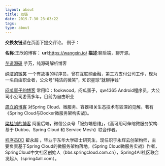 ```yaml
---
layout: about
title: 友链
date: 2019-7-30 23:03:22
tags:
type: about
---
```

**交换友链**请在页面下提交评论。
例子：

**名称**:王欣的博客：
**url**:https://wangxin.io/
**描述**:聊后端，聊开源。

[芋道源码](http://www.iocoder.cn/) 芋艿，纯源码解析博客

[纯洁的微笑](http://www.ityouknow.com/) 一个有故事的程序员，曾在互联网金融，第三方支付公司工作，现为一名自由职业者，公众号“纯洁的微笑”，知识星球“就聊挣钱”

[闷瓜蛋子的博客](https://fookwood.com/) 常用ID：fookwood，闷瓜蛋子，qw4365 Android程序员，大公司小公司游荡多年，目前为自由职业

[周立的博客](http://itmuch.com/) 对Spring Cloud、微服务、容器相关生态技术有较深的见解。著有《Spring Cloud与Docker微服务架构实战》。

[梁桂钊的博客](http://blog.720ui.com/) 阿里后端，微信公众号「服务端思维」，《高可用可伸缩微服务架构:基于 Dubbo、Spring Cloud 和 Service Mesh》联合作者。

[程序员DD](http://didispace.com)   翟永超 ，毕业于东华大学硕士研究生，现任职于永辉云创架构师，主要负责基于Spring Cloud的微服务架构落地。《Spring Cloud微服务实战》作者，SpringCloud中文社区创始人（bbs.springcloud.com.cn），Spring4All社区联合发起人（spring4all.com）。

